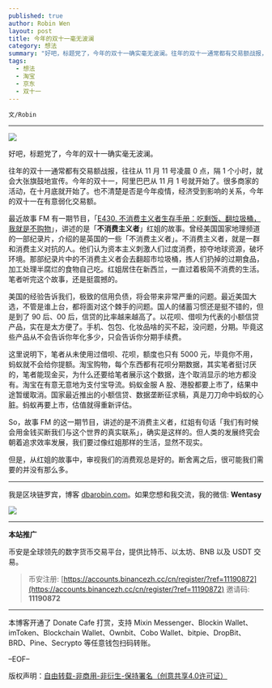 ```yaml
---
published: true
author: Robin Wen
layout: post
title: 今年的双十一毫无波澜
category: 想法
summary: "好吧，标题党了，今年的双十一确实毫无波澜。往年的双十一通常都有交易额战报，往往从 11 月 11 号凌晨 0 点，隔 1 个小时，就会大张旗鼓地宣传。今年的双十一，阿里巴巴从 11 月 1 号就开始了。很多商家的活动，在十月底就开始了。也不清楚是否是今年疫情影响，经济受到影响的关系，今年的双十一在有意弱化交易额。但是，从红姐的故事中，审视我们的消费观总是好的。断舍离之后，很可能我们需要的并没有那么多。"
tags:
  - 想法
  - 淘宝
  - 京东
  - 双十一
---
```


`文/Robin`

***

![](https://cdn.dbarobin.com/2p7utvz.png)

好吧，标题党了，今年的双十一确实毫无波澜。

往年的双十一通常都有交易额战报，往往从 11 月 11 号凌晨 0 点，隔 1 个小时，就会大张旗鼓地宣传。今年的双十一，阿里巴巴从 11 月 1 号就开始了。很多商家的活动，在十月底就开始了。也不清楚是否是今年疫情，经济受到影响的关系，今年的双十一在有意弱化交易额。

最近故事 FM 有一期节目，「[E430. 不消费主义者生存手册：吃剩饭、翻垃圾桶，我就是不购物](https://storyfm.cn/episodes/e430-handbook-for-non-consumerists-i-just-dont-shop-if-i-eat-leftovers-and-flip-through-the-trash-can/)」，讲述的是「**不消费主义者**」红姐的故事。曾经美国国家地理频道的一部纪录片，介绍的是英国的一些「不消费主义者」。不消费主义者，就是一群和消费主义对抗的人。他们认为资本主义刺激人们过度消费，掠夺地球资源，破坏环境。那部纪录片中的不消费主义者会去翻超市垃圾桶，拣人们扔掉的过期食品，加工处理半腐烂的食物自己吃。红姐居住在新西兰，一直过着极简不消费的生活。笔者听完这个故事，还是挺震撼的。

美国的经验告诉我们，极致的信用负债，将会带来非常严重的问题。最近美国大选，不管是谁上台，都将面对这个棘手的问题。国人的储蓄习惯还是挺不错的，但是到了 90 后、00 后，信贷的比率越来越高了。以花呗、借呗为代表的小额信贷产品，实在是太方便了。手机、包包、化妆品啥的买不起，没问题，分期。毕竟这些产品从不会告诉你年化多少，只会告诉你分期手续费。

这里说明下，笔者从未使用过借呗、花呗，额度也只有 5000 元，毕竟你不用，蚂蚁就不会给你提额。淘宝购物，每个东西都有花呗分期数据，其实笔者挺讨厌的，笔者能现金买，为什么还要给笔者展示这个数据，连个取消显示的地方都没有。淘宝在有意无意地为支付宝导流。蚂蚁金服 A 股、港股都要上市了，结果中途暂缓取消。国家最近推出的小额信贷、数据垄断征求稿，真是刀刀命中蚂蚁的心脏。蚂蚁再要上市，估值就得重新评估。

So，故事 FM 的这一期节目，讲述的是不消费主义者，红姐有句话「我们有时候会用金钱买断我们与这个世界的真实联系」，确实是这样的。但人类的发展终究会朝着追求效率发展，我们要过像红姐那样的生活，显然不现实。

但是，从红姐的故事中，审视我们的消费观总是好的。断舍离之后，很可能我们需要的并没有那么多。

***

我是区块链罗宾，博客 [dbarobin.com](https://dbarobin.com/)。如果您想和我交流，我的微信: **Wentasy**

![](https://cdn.dbarobin.com/v4yywe2.png)

***

**本站推广**

币安是全球领先的数字货币交易平台，提供比特币、以太坊、BNB 以及 USDT 交易。

> 币安注册: [https://accounts.binancezh.cc/cn/register/?ref=11190872](https://accounts.binancezh.cc/cn/register/?ref=11190872)
> 邀请码: **11190872**

***

本博客开通了 Donate Cafe 打赏，支持 Mixin Messenger、Blockin Wallet、imToken、Blockchain Wallet、Ownbit、Cobo Wallet、bitpie、DropBit、BRD、Pine、Secrypto 等任意钱包扫码转账。

<center>
    <div class="--donate-button"
         data-button-id="f8b9df0d-af9a-460d-8258-d3f435445075"
    ></div>
</center>

–EOF–

版权声明：[自由转载-非商用-非衍生-保持署名（创意共享4.0许可证）](http://creativecommons.org/licenses/by-nc-nd/4.0/deed.zh)